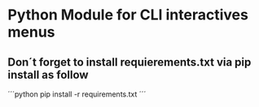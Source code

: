 # Python Module for CLI interactives menus

## Don´t forget to install requierements.txt via pip install as follow

´´´python
pip install -r requirements.txt
´´´